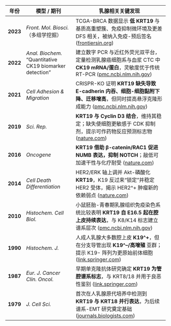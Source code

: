 | 年份     | 模型 / 期刊                                              | 乳腺相关关键发现                                             |
| -------- | -------------------------------------------------------- | ------------------------------------------------------------ |
| **2023** | *Front. Mol. Biosci.*（多组学挖掘）                      | TCGA-BRCA 数据显示 **低 KRT19** 与基质高重塑簇、免疫抑制微环境及更差 DFS 相关，被纳入免疫-预后签名 ([frontiersin.org](https://www.frontiersin.org/journals/molecular-biosciences/articles/10.3389/fmolb.2024.1399679/full?utm_source=chatgpt.com)) |
| **2022** | *Anal. Biochem.* “Quantitative CK19 biomarker detection” | 建立数字 PCR 与近红外荧光双平台，定量检测乳腺癌细胞系与血浆 CTC 中 **CK19 mRNA/蛋白**，灵敏度优于传统 RT-PCR ([pmc.ncbi.nlm.nih.gov](https://pmc.ncbi.nlm.nih.gov/articles/PMC8999104/?utm_source=chatgpt.com)) |
| **2021** | *Cell Adhesion & Migration*                              | CRISPR-KO 证明 **KRT19 缺失导致 E-cadherin 内吞、细胞-细胞黏附下降、迁移增高**，但同时提高悬浮克隆形成能力 ([pmc.ncbi.nlm.nih.gov](https://pmc.ncbi.nlm.nih.gov/articles/PMC7801129/)) |
| **2019** | *Sci. Rep.*                                              | **KRT19 与 Cyclin D3 结合**，维持其稳定；缺失使细胞更敏感于 CDK 抑制剂，提示可作药物反应预测标志物 ([nature.com](https://www.nature.com/articles/s41598-019-51195-9?utm_source=chatgpt.com)) |
| **2016** | *Oncogene*                                               | **KRT19 借助 β-catenin/RAC1 促进 NUMB 表达，抑制 NOTCH**；敲低可加速干性与化疗耐受 ([nature.com](https://www.nature.com/articles/onc2016221)) |
| **2014** | *Cell Death Differentiation*                             | HER2/ERK 轴上调并 Akt-磷酸化 **KRT19**，K19 反过来“锁定”并稳定 HER2 受体，揭示 HER2^+ 肿瘤新的依赖弱点 ([nature.com](https://www.nature.com/articles/cdd2014155)) |
| **2010** | *Histochem. Cell Biol.*                                  | 小鼠胚胎-青春期乳腺组织免疫染色系统比较表明 **KRT19 自 E16.5 起在腔上皮持续表达**，与 K8/K14 标志建立谱系层次 ([pmc.ncbi.nlm.nih.gov](https://pmc.ncbi.nlm.nih.gov/articles/PMC2807942/)) |
| **1990** | *Histochem. J.*                                          | 人成人乳腺大多数腔上皮 **K19^+**，但在分支导管出现 **K19^–/高增殖** 亚群；提示 K19- 阵列为更原始前体细胞 ([link.springer.com](https://link.springer.com/article/10.1007/BF01005976)) |
| **1987** | *Eur. J. Cancer Clin. Oncol.*                            | 早期单克隆抗体研究确定 **KRT19 为管腔谱系标志**，与 KRT8/18 并用于良恶性鉴别 ([link.springer.com](https://link.springer.com/article/10.1007/BF01005976?utm_source=chatgpt.com)) |
| **1979** | *J. Cell Sci.*                                           | 首次在人乳腺原代培养中检测到 **KRT19 与 KRT18 并行表达**，为后续谱系-EMT 研究奠定基础 ([journals.biologists.com](https://journals.biologists.com/jcs/article/94/3/403/60650/Keratin-expression-in-human-mammary-epithelial?utm_source=chatgpt.com)) |